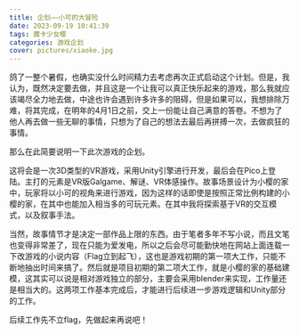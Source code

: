 ```yaml
---
title: 企划——小可的大冒险
date: 2023-09-19 10:41:39
tags: 魔卡少女樱
categories: 游戏企划
cover: pictures/xiaoke.jpg
---
```


鸽了一整个暑假，也确实没什么时间精力去考虑再次正式启动这个计划。但是，我认为，既然决定要去做，并且这是一个让我可以真正快乐起来的游戏，那么我就应该竭尽全力地去做，中途也许会遇到许多许多的阻碍，但是如果可以，我想排除万难，将其完成，在明年的4月1日之前，交上一份能让自己满意的答卷。不想为了他人再去做一些无聊的事情，只想为了自己的想法去最后再拼搏一次，去做疯狂的事情。

那么在此简要说明一下此次游戏的企划。

这将会是一次3D类型的VR游戏，采用Unity引擎进行开发，最后会在Pico上登陆。主打的元素是VR版Galgame、解谜、VR体感操作。故事场景设计为小樱的家中，玩家将以小可的视角来进行游戏，因为这样的话即使是按照正常比例构建的小樱的家，在其中也能加入相当多的可玩元素。在其中我将探索基于VR的交互模式，以及叙事手法。

当然，故事情节才是决定一部作品上限的东西。由于笔者多年不写小说，而且文笔也变得非常差了，现在只能为爱发电，所以之后会尽可能勤快地在网站上面连载一下改游戏的小说内容（Flag立到起飞），这也是游戏初期的第一项大工作，只能不断地抽出时间来搞了。然后就是项目初期的第二项大工作，就是小樱的家的基础建模，这其实可以说是相对游戏独立的部分，主要会采用blender来实现，工作量还是相当大的。这两项工作基本完成后，才能进行后续进一步游戏逻辑和Unity部分的工作。

后续工作先不立flag，先做起来再说吧！


